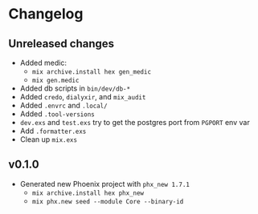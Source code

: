 # Changelog

## Unreleased changes

- Added medic:
  - `mix archive.install hex gen_medic`
  - `mix gen.medic`
- Added db scripts in `bin/dev/db-*`
- Added `credo`, `dialyxir`, and `mix_audit`
- Added `.envrc` and `.local/`
- Added `.tool-versions`
- `dev.exs` and `test.exs` try to get the postgres port from `PGPORT` env var
- Add `.formatter.exs`
- Clean up `mix.exs`

## v0.1.0

- Generated new Phoenix project with `phx_new 1.7.1`
  - `mix archive.install hex phx_new`
  - `mix phx.new seed --module Core --binary-id`
